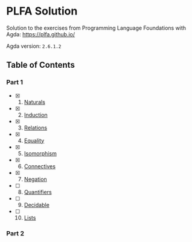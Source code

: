 # PLFA Solution

Solution to the exercises from Programming Language Foundations with Agda: https://plfa.github.io/

Agda version: `2.6.1.2`

## Table of Contents

### Part 1

- [x] 1. [Naturals](https://plfa.github.io/Naturals/)
- [x] 2. [Induction](https://plfa.github.io/Induction/)
- [x] 3. [Relations](https://plfa.github.io/Relations/)
- [x] 4. [Equality](https://plfa.github.io/Equality/)
- [x] 5. [Isomorphism](https://plfa.github.io/Isomorphism/)
- [x] 6. [Connectives](https://plfa.github.io/Connectives/)
- [x] 7. [Negation](https://plfa.github.io/Negation/)
- [ ] 8. [Quantifiers](https://plfa.github.io/Quantifiers/)
- [ ] 9. [Decidable](https://plfa.github.io/Decidable/)
- [ ] 10. [Lists](https://plfa.github.io/Lists/)

### Part 2
